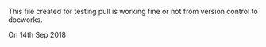 This file created for testing pull is working fine or not from version control to docworks.

On 14th Sep 2018
